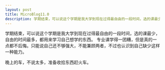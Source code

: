 ```yaml
---
layout: post
title: MicroBlog11.0
description: 学期结束，可以说这个学期是我大学到现在过得最自由的一段时间，选的课最少，自由的时间最多，都用来学习自己想学的东西。
---
```


学期结束，可以说这个学期是我大学到现在过得最自由的一段时间，选的课最少，自由的时间最多，都用来学习自己想学的东西。
专业课学得一团糟，但是真的一点都不后悔。只能说自己还不够强大，不能兼顾两者，不过也认识到自己缺少这样一种能力。

晚上的车，不说太多，准备收拾东西赶火车。